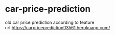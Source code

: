 # car-price-prediction
old car price prediction according to feature
url:https://carpriceprediction03561.herokuapp.com/
